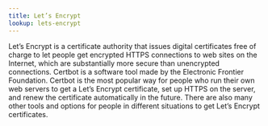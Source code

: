 ```yaml
---
title: Let’s Encrypt
lookup: lets-encrypt
---
```

Let’s Encrypt is a certificate authority that issues digital certificates free of charge to let people get encrypted HTTPS connections to web sites on the Internet, which are substantially more secure than unencrypted connections. 
Certbot is a software tool made by the Electronic Frontier Foundation. Certbot is the most popular way for people who run their own web servers to get a Let’s Encrypt certificate, set up HTTPS on the server, and renew the certificate automatically in the future. There are also many other tools and options for people in different situations to get Let’s Encrypt certificates.